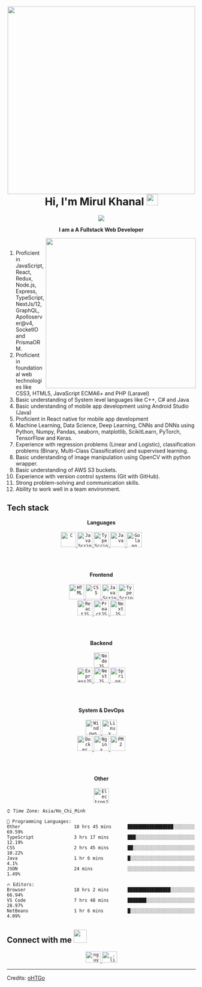 <!-- Header -->
<h1 align="center">
  <img src="https://github.com/oHTGo/oHTGo/blob/main/images/logo.svg" width="500">
  <br>
  Hi, I'm Mirul Khanal <img src="https://github.com/oHTGo/oHTGo/blob/main/images/hi.gif" width="30px" height="30px">
</h1>

<!-- Counter -->
<p align="center">
  <a href="https://hits.seeyoufarm.com"><img src="https://hits.seeyoufarm.com/api/count/incr/badge.svg?url=https%3A%2F%2Fgithub.com%2Fmirulkhanal%2Fmirulkhanal&count_bg=%23AF1B1B&title_bg=%23DB1C66&icon=react.svg&icon_color=%23E7E7E7&title=Profile+Visits&edge_flat=false"/></a>
</p>

<p align="center">
  <b>I am a A Fullstack Web Developer</b>
</p>

[<img align='right' src="https://github.com/oHTGo/oHTGo/blob/main/images/coding.gif" width="400">](https://camo.githubusercontent.com/a4c584bce1c41271485d28f92aaf9f581b3c88b68ca723b6edfd58b4ba988c2b/68747470733a2f2f63646e2e6472696262626c652e636f6d2f75736572732f313138373833362f73637265656e73686f74732f363533393432392f70726f6772616d65722e676966)
<br>

1. Proficient in JavaScript, React, Redux, Node.js, Express, TypeScript, NextJs/12, GraphQL,
Apolloserver@v4, SocketIO and PrismaORM.
2. Proficient in foundational web technologies like CSS3, HTML5, JavaScript ECMA6+ and PHP
(Laravel)
3. Basic understanding of System level languages like C++, C# and Java
4. Basic understanding of mobile app development using Android Studio (Java)
5. Proficient in React native for mobile app development
6. Machine Learning, Data Science, Deep Learning, CNNs and DNNs using Python, Numpy,
Pandas, seaborn, matplotlib, ScikitLearn, PyTorch, TensorFlow and Keras.
7. Experience with regression problems (Linear and Logistic), classification problems (Binary,
Multi-Class Classification) and supervised learning.
8. Basic understanding of image manipulation using OpenCV with python wrapper.
9. Basic understanding of AWS S3 buckets.
10. Experience with version control systems (Git with GitHub).
11. Strong problem-solving and communication skills.
12. Ability to work well in a team environment.


<h2>Tech stack</h2>

<p align="center">
  <b>Languages</b>
  <br>
  <br>
  <a href="https://en.wikipedia.org/wiki/C_(programming_language)" target="_blank">
    <code><img src="https://github.com/oHTGo/oHTGo/blob/main/images/c.svg" alt="C" height="40"/></code>
  </a>
  <a href="https://developer.mozilla.org/en-US/docs/Web/JavaScript" target="_blank">
    <code><img src="https://github.com/oHTGo/oHTGo/blob/main/images/javascript.svg" alt="JavaScript" height="40"/></code>
  </a>
  <a href="https://www.typescriptlang.org" target="_blank">
    <code><img src="https://github.com/oHTGo/oHTGo/blob/main/images/typescript.svg" alt="TypeScript" height="40"/></code>
  </a>
  <a href="https://www.java.com" target="_blank">
    <code><img src="https://github.com/oHTGo/oHTGo/blob/main/images/java.svg" alt="Java" height="40"/></code>
  </a>
  <a href="https://go.dev" target="_blank">
    <code><img src="https://github.com/oHTGo/oHTGo/blob/main/images/golang.svg" alt="Golang" height="40"/></code>
  </a>
</p>

<br>
<br>

<p align="center">
  <b>Frontend</b>
  <br>
  <br>
  <a href="https://developer.mozilla.org/en-US/docs/Web/HTML" target="_blank">
    <code><img src="https://github.com/oHTGo/oHTGo/blob/main/images/html.svg" alt="HTML" height="40"/></code>
  </a>
  <a href="https://developer.mozilla.org/en-US/docs/Web/CSS" target="_blank">
    <code><img src="https://github.com/oHTGo/oHTGo/blob/main/images/css.svg" alt="CSS" height="40"/></code>
  </a>
  <a href="https://developer.mozilla.org/en-US/docs/Web/JavaScript" target="_blank">
    <code><img src="https://github.com/oHTGo/oHTGo/blob/main/images/javascript.svg" alt="JavaScript" height="40"/></code>
  </a>
  <a href="https://www.typescriptlang.org" target="_blank">
    <code><img src="https://github.com/oHTGo/oHTGo/blob/main/images/typescript.svg" alt="TypeScript" height="40"/></code>
  </a>
  <br>
  <a href="https://reactjs.org" target="_blank">
    <code><img src="https://github.com/oHTGo/oHTGo/blob/main/images/react.svg" alt="ReactJS" height="40"/></code>
  </a>
  <a href="https://preactjs.com" target="_blank">
    <code><img src="https://github.com/oHTGo/oHTGo/blob/main/images/preact.svg" alt="PreactJS" height="40"/></code>
  </a>
  <a href="https://nextjs.org" target="_blank">
    <code><img src="https://github.com/oHTGo/oHTGo/blob/main/images/next.svg" alt="NextJS" height="40"/></code>
  </a>
</p>

<br>
<br>

<p align="center">
  <b>Backend</b>
  <br>
  <br>
  <a href="https://nodejs.org" target="_blank">
    <code><img src="https://github.com/oHTGo/oHTGo/blob/main/images/node.svg" alt="NodeJS" height="40"/></code>
  </a>
  <br>
  <a href="https://expressjs.com" target="_blank">
    <code><img src="https://github.com/oHTGo/oHTGo/blob/main/images/express.svg" alt="ExpressJS" height="40"/></code>
  </a>
  <a href="https://nestjs.com" target="_blank">
    <code><img src="https://github.com/oHTGo/oHTGo/blob/main/images/nest.svg" alt="NestJS" height="40"/></code>
  </a>
  <a href="https://spring.io" target="_blank">
    <code><img src="https://github.com/oHTGo/oHTGo/blob/main/images/spring.svg" alt="Spring" height="40"/></code>
  </a>
</p>

<br>
<br>

<p align="center">
  <b>System & DevOps</b>
  <br>
  <br>
  <a href="https://en.wikipedia.org/wiki/Microsoft_Windows" target="_blank">
    <code><img src="https://github.com/oHTGo/oHTGo/blob/main/images/windows.svg" alt="Windows" height="40"/></code>
  </a>
  <a href="https://en.wikipedia.org/wiki/Linux" target="_blank">
    <code><img src="https://github.com/oHTGo/oHTGo/blob/main/images/linux.svg" alt="Linux" height="40"/></code>
  </a>
  <br>
  <a href="https://docker.com" target="_blank">
    <code><img src="https://github.com/oHTGo/oHTGo/blob/main/images/docker.svg" alt="Docker" height="40"/></code>
  </a>
  <a href="https://www.nginx.com" target="_blank">
    <code><img src="https://github.com/oHTGo/oHTGo/blob/main/images/nginx.svg" alt="Nginx" height="40"/></code>
  </a>
  <a href="https://pm2.keymetrics.io" target="_blank">
    <code><img src="https://github.com/oHTGo/oHTGo/blob/main/images/pm2.svg" alt="PM2" height="40"/></code>
  </a>
</p>

<br>
<br>

<p align="center">
  <b>Other</b>
  <br>
  <br>
  <a href="https://www.electronjs.org" target="_blank">
    <code><img src="https://github.com/oHTGo/oHTGo/blob/main/images/electron.svg" alt="ElectronJS" height="40"/></code>
  </a>
</p>

  
  ```text
  ⌚︎ Time Zone: Asia/Ho_Chi_Minh
  
  💬 Programming Languages:
  Other                    18 hrs 45 mins      █████████████████░░░░░░░░   69.59%
  TypeScript               3 hrs 17 mins       ███░░░░░░░░░░░░░░░░░░░░░░   12.19%
  CSS                      2 hrs 45 mins       ██░░░░░░░░░░░░░░░░░░░░░░░   10.22%
Java                     1 hr 6 mins         █░░░░░░░░░░░░░░░░░░░░░░░░   4.1%
JSON                     24 mins             ░░░░░░░░░░░░░░░░░░░░░░░░░   1.49%

🔥 Editors:
Browser                  18 hrs 2 mins       ████████████████░░░░░░░░░   66.94%
VS Code                  7 hrs 48 mins       ███████░░░░░░░░░░░░░░░░░░   28.97%
NetBeans                 1 hr 6 mins         █░░░░░░░░░░░░░░░░░░░░░░░░   4.09%

```

<!--END_SECTION:waka-->
</details>

<!-- Connection -->
<h2> Connect with me <img src="https://github.com/oHTGo/oHTGo/blob/main/images/handshake.gif" height="35px"></h2>
<p align="center">
  <a href="https://facebook.com/nguyennhathuy.orit" target="_blank">
    <code><img src="https://github.com/oHTGo/oHTGo/blob/main/images/facebook.svg" alt="nguyennhathuy.orit" height="30" width="40"/></code>
  </a>
  <a href="https://instagram.com/_.lil.huy._" target="_blank">
    <code><img src="https://github.com/oHTGo/oHTGo/blob/main/images/instagram.svg" alt="_.lil.huy._" height="30" width="40"/></code>
  </a>
</p>

---

Credits: [oHTGo](https://github.com/oHTGo)
